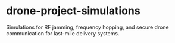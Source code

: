 # drone-project-simulations
Simulations for RF jamming, frequency hopping, and secure drone communication for last-mile delivery systems.
